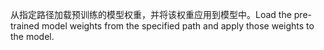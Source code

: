 从指定路径加载预训练的模型权重，并将该权重应用到模型中。Load the pre-trained model weights from the specified path and apply those weights to the model.
